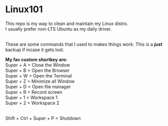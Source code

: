 # Linux101
This repo is my way to clean and maintain my Linux distro. <br>
I usually prefer non-LTS Ubuntu as my daily driver.<br><br>

These are some commands that I used to makes things work.
This is a <b><i>just</i></b> backup if incase it gets lost.


<b>My fav custom shortkey are:</b><br>
Super + A = Close the Window<br>
Super + B = Open the Browser<br>
Super + W = Open the Terminal<br>
Super + Z = Minimize all Window<br>
Super + D = Open file manager<br>
Super + R = Record screen<br>
Super + 1 = Workspace 1<br>
Super + 2 = Workspace 2<br><br>

Shift + Ctrl + Super + P = Shutdown

